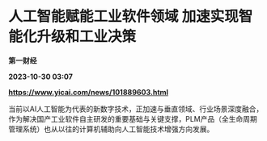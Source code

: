 # 人工智能赋能工业软件领域 加速实现智能化升级和工业决策
**第一财经**

**2023-10-30 03:07**

**https://www.yicai.com/news/101889603.html**

当前以AI人工智能为代表的新数字技术，正加速与垂直领域、行业场景深度融合，作为解决国产工业软件自主研发的重要基础与关键支撑，PLM产品（全生命周期管理系统）也从以往的计算机辅助向人工智能技术增强方向发展。